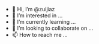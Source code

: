 - 👋 Hi, I’m @zuijiaz
- 👀 I’m interested in ...
- 🌱 I’m currently learning ...
- 💞️ I’m looking to collaborate on ...
- 📫 How to reach me ...

<!---
zuijiaz/zuijiaz is a ✨ special ✨ repository because its `README.md` (this file) appears on your GitHub profile.
You can click the Preview link to take a look at your changes.
--->
